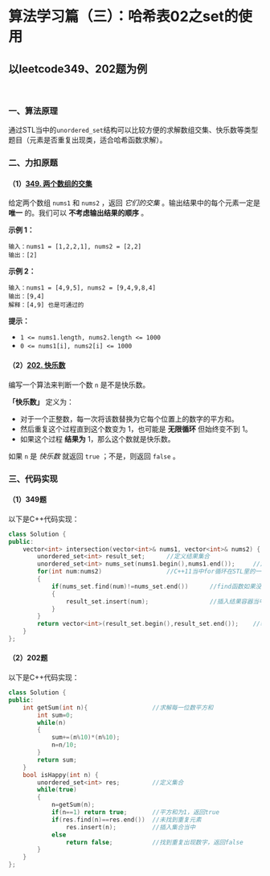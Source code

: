 # 算法学习篇（三）：哈希表02之set的使用

## 以leetcode349、202题为例

​		

### 一、算法原理

​		通过STL当中的`unordered_set`结构可以比较方便的求解数组交集、快乐数等类型题目（元素是否重复出现类，适合哈希函数求解）。

### 二、力扣原题

#### （1）[349. 两个数组的交集](https://leetcode.cn/problems/intersection-of-two-arrays/)

给定两个数组 `nums1` 和 `nums2` ，返回 *它们的交集* 。输出结果中的每个元素一定是 **唯一** 的。我们可以 **不考虑输出结果的顺序** 。

 

**示例 1：**

```
输入：nums1 = [1,2,2,1], nums2 = [2,2]
输出：[2]
```

**示例 2：**

```
输入：nums1 = [4,9,5], nums2 = [9,4,9,8,4]
输出：[9,4]
解释：[4,9] 也是可通过的
```

 

**提示：**

- `1 <= nums1.length, nums2.length <= 1000`
- `0 <= nums1[i], nums2[i] <= 1000`

 

#### （2）[202. 快乐数](https://leetcode.cn/problems/happy-number/)

编写一个算法来判断一个数 `n` 是不是快乐数。

 **「快乐数」** 定义为：

- 对于一个正整数，每一次将该数替换为它每个位置上的数字的平方和。
- 然后重复这个过程直到这个数变为 1，也可能是 **无限循环** 但始终变不到 1。
- 如果这个过程 **结果为** 1，那么这个数就是快乐数。

如果 `n` 是 *快乐数* 就返回 `true` ；不是，则返回 `false` 。

### 三、代码实现

#### （1）349题

以下是C++代码实现：

```c++
class Solution {
public:
    vector<int> intersection(vector<int>& nums1, vector<int>& nums2) {
        unordered_set<int> result_set;		//定义结果集合
        unordered_set<int> nums_set(nums1.begin(),nums1.end());		//定义nums1的数据集合（每个数据仅出现1次）
        for(int num:nums2)					//C++11当中for循环在STL里的一种用法，（元素:容器），用于遍历容器中的元素
        {
            if(nums_set.find(num)!=nums_set.end())		//find函数如果没找到对应元素，返回该容器的end
            {
                result_set.insert(num);					//插入结果容器当中
            }
        }
        return vector<int>(result_set.begin(),result_set.end());	//转换为vector容器
    }
};
```

#### （2）202题

以下是C++代码实现：

```c++
class Solution {
public:
    int getSum(int n){					//求解每一位数平方和
        int sum=0;
        while(n)
        {
            sum+=(n%10)*(n%10);
            n=n/10;
        }
        return sum;
    }
    bool isHappy(int n) {
        unordered_set<int> res;			//定义集合
        while(true)
        {
            n=getSum(n);
            if(n==1) return true;		//平方和为1，返回true
            if(res.find(n)==res.end())	//未找到重复元素
                res.insert(n);			//插入集合当中
            else
                return false;			//找到重复出现数字，返回false
        }
    }
};
```


